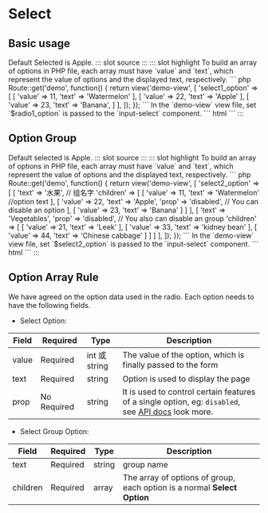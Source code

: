 # Select

## Basic usage

<demo-block>
Default Selected is Apple.
::: slot source
<el-select v-model="select1">
<el-option label="Watermelon" :value="11"></el-option>
<el-option label="Apple" :value="22"></el-option>
<el-option label="Banana" :value="23"></el-option>
</el-select>
:::
::: slot highlight
To build an array of options in PHP file, each array must have `value` and `text`,
 which represent the value of options and the displayed text, respectively.
``` php
Route::get('demo', function() {
    return view('demo-view', [
        'select1_option' => [
            [
                'value' => 11,
                'text' => 'Watermelon'
            ],
            [
                'value' => 22,
                'text'  => 'Apple'
            ],
            [
                'value' => 23,
                'text'  => 'Banana',
            ]
        ],
    ]);
});
```
In the `demo-view` view file, set `$radio1_option` is passed to the `input-select` component.
``` html
<x-input-select name="select1" :options="$select1_option" :value="22" ></x-input-select>
```
:::
</demo-block>

## Option Group

<demo-block>
Default selected is Apple.
::: slot source
<el-select v-model="select2">
<el-option-group label="Fruits">
<el-option label="Watermelon" :value="11"></el-option>
<el-option label="Apple" :value="22" disabled></el-option>
<el-option label="Banana" :value="23"></el-option>
</el-option-group>
<el-option-group label="Vegetables" disabled>
<el-option label="Leek" :value="21"></el-option>
<el-option label="kidney bean" :value="33"></el-option>
<el-option label="Chinese cabbage" :value="44"></el-option>
</el-option-group>
</el-select>
:::
::: slot highlight
To build an array of options in PHP file, each array must have `value` and `text`,
 which represent the value of options and the displayed text, respectively.
``` php
Route::get('demo', function() {
    return view('demo-view', [
        'select2_option' => [
            [
                'text' => '水果', // 组名字
                'children' => [
                    [
                        'value' => 11,
                        'text' => 'Watermelon' //option text
                    ],
                    [
                        'value' => 22,
                        'text'  => 'Apple',
                        'prop'  => 'disabled', // You can disable an option
                    ],
                    [
                        'value' => 23,
                        'text'  => 'Banana'
                    ]
                ]
            ],
            [
                'text' => 'Vegetables',
                'prop'  => 'disabled', // You also can disable an group
                'children' => [
                    [
                        'value' => 21,
                        'text' => 'Leek'
                    ],
                    [
                        'value' => 33,
                        'text'  => 'kidney bean'
                    ],
                    [
                        'value' => 44,
                        'text'  => 'Chinese cabbage'
                    ]
                ]
            ]
        ],
    ]);
});
```
In the `demo-view` view file, set `$select2_option` is passed to the `input-select` component.
``` html
<x-input-select-group name="select2" :options="$select2_option" :value="22" ></x-input-select-group>
```
:::
</demo-block>

## Option Array Rule

We have agreed on the option data used in the radio. Each option needs to have the following fields.

- Select Option:

| Field | Required | Type | Description |
|----|----|----|---|
| value | Required| int 或 string | The value of the option, which is finally passed to the form |
| text | Required|string | Option is used to display the page |
| prop | No Required | string | It is used to control certain features of a single option, eg: `disabled`, see [API docs](/en/api.html#select) look more. |

- Select Group Option:

| Field | Required | Type | Description |
|----|----|----|---|
| text | Required|string | group name |
| children | Required| array | The array of options of group, each option is a normal **Select Option** |

<script>
export default {
    data(){
        return {
            select1:22,
            select2:11,
            radio3:22,
        };
    }
};
</script>